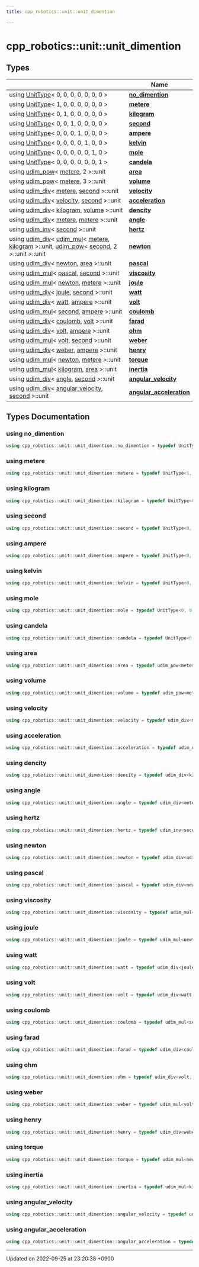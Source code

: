 ```yaml
---
title: cpp_robotics::unit::unit_dimention

---
```


# cpp_robotics::unit::unit_dimention



## Types

|                | Name           |
| -------------- | -------------- |
| using [UnitType](/cpp_robotics/doxybook/Classes/structcpp__robotics_1_1unit_1_1UnitType/)< 0, 0, 0, 0, 0, 0, 0 > | **[no_dimention](/cpp_robotics/doxybook/Namespaces/namespacecpp__robotics_1_1unit_1_1unit__dimention/#using-no-dimention)**  |
| using [UnitType](/cpp_robotics/doxybook/Classes/structcpp__robotics_1_1unit_1_1UnitType/)< 1, 0, 0, 0, 0, 0, 0 > | **[metere](/cpp_robotics/doxybook/Namespaces/namespacecpp__robotics_1_1unit_1_1unit__dimention/#using-metere)**  |
| using [UnitType](/cpp_robotics/doxybook/Classes/structcpp__robotics_1_1unit_1_1UnitType/)< 0, 1, 0, 0, 0, 0, 0 > | **[kilogram](/cpp_robotics/doxybook/Namespaces/namespacecpp__robotics_1_1unit_1_1unit__dimention/#using-kilogram)**  |
| using [UnitType](/cpp_robotics/doxybook/Classes/structcpp__robotics_1_1unit_1_1UnitType/)< 0, 0, 1, 0, 0, 0, 0 > | **[second](/cpp_robotics/doxybook/Namespaces/namespacecpp__robotics_1_1unit_1_1unit__dimention/#using-second)**  |
| using [UnitType](/cpp_robotics/doxybook/Classes/structcpp__robotics_1_1unit_1_1UnitType/)< 0, 0, 0, 1, 0, 0, 0 > | **[ampere](/cpp_robotics/doxybook/Namespaces/namespacecpp__robotics_1_1unit_1_1unit__dimention/#using-ampere)**  |
| using [UnitType](/cpp_robotics/doxybook/Classes/structcpp__robotics_1_1unit_1_1UnitType/)< 0, 0, 0, 0, 1, 0, 0 > | **[kelvin](/cpp_robotics/doxybook/Namespaces/namespacecpp__robotics_1_1unit_1_1unit__dimention/#using-kelvin)**  |
| using [UnitType](/cpp_robotics/doxybook/Classes/structcpp__robotics_1_1unit_1_1UnitType/)< 0, 0, 0, 0, 0, 1, 0 > | **[mole](/cpp_robotics/doxybook/Namespaces/namespacecpp__robotics_1_1unit_1_1unit__dimention/#using-mole)**  |
| using [UnitType](/cpp_robotics/doxybook/Classes/structcpp__robotics_1_1unit_1_1UnitType/)< 0, 0, 0, 0, 0, 0, 1 > | **[candela](/cpp_robotics/doxybook/Namespaces/namespacecpp__robotics_1_1unit_1_1unit__dimention/#using-candela)**  |
| using [udim_pow](/cpp_robotics/doxybook/Classes/structcpp__robotics_1_1unit_1_1unit__dim__assem_1_1udim__pow/)< [metere](/cpp_robotics/doxybook/Namespaces/namespacecpp__robotics_1_1unit_1_1unit__dimention/#using-metere), 2 >::unit | **[area](/cpp_robotics/doxybook/Namespaces/namespacecpp__robotics_1_1unit_1_1unit__dimention/#using-area)**  |
| using [udim_pow](/cpp_robotics/doxybook/Classes/structcpp__robotics_1_1unit_1_1unit__dim__assem_1_1udim__pow/)< [metere](/cpp_robotics/doxybook/Namespaces/namespacecpp__robotics_1_1unit_1_1unit__dimention/#using-metere), 3 >::unit | **[volume](/cpp_robotics/doxybook/Namespaces/namespacecpp__robotics_1_1unit_1_1unit__dimention/#using-volume)**  |
| using [udim_div](/cpp_robotics/doxybook/Classes/structcpp__robotics_1_1unit_1_1unit__dim__assem_1_1udim__div/)< [metere](/cpp_robotics/doxybook/Namespaces/namespacecpp__robotics_1_1unit_1_1unit__dimention/#using-metere), [second](/cpp_robotics/doxybook/Namespaces/namespacecpp__robotics_1_1unit_1_1unit__dimention/#using-second) >::unit | **[velocity](/cpp_robotics/doxybook/Namespaces/namespacecpp__robotics_1_1unit_1_1unit__dimention/#using-velocity)**  |
| using [udim_div](/cpp_robotics/doxybook/Classes/structcpp__robotics_1_1unit_1_1unit__dim__assem_1_1udim__div/)< [velocity](/cpp_robotics/doxybook/Namespaces/namespacecpp__robotics_1_1unit_1_1unit__dimention/#using-velocity), [second](/cpp_robotics/doxybook/Namespaces/namespacecpp__robotics_1_1unit_1_1unit__dimention/#using-second) >::unit | **[acceleration](/cpp_robotics/doxybook/Namespaces/namespacecpp__robotics_1_1unit_1_1unit__dimention/#using-acceleration)**  |
| using [udim_div](/cpp_robotics/doxybook/Classes/structcpp__robotics_1_1unit_1_1unit__dim__assem_1_1udim__div/)< [kilogram](/cpp_robotics/doxybook/Namespaces/namespacecpp__robotics_1_1unit_1_1unit__dimention/#using-kilogram), [volume](/cpp_robotics/doxybook/Namespaces/namespacecpp__robotics_1_1unit_1_1unit__dimention/#using-volume) >::unit | **[dencity](/cpp_robotics/doxybook/Namespaces/namespacecpp__robotics_1_1unit_1_1unit__dimention/#using-dencity)**  |
| using [udim_div](/cpp_robotics/doxybook/Classes/structcpp__robotics_1_1unit_1_1unit__dim__assem_1_1udim__div/)< [metere](/cpp_robotics/doxybook/Namespaces/namespacecpp__robotics_1_1unit_1_1unit__dimention/#using-metere), [metere](/cpp_robotics/doxybook/Namespaces/namespacecpp__robotics_1_1unit_1_1unit__dimention/#using-metere) >::unit | **[angle](/cpp_robotics/doxybook/Namespaces/namespacecpp__robotics_1_1unit_1_1unit__dimention/#using-angle)**  |
| using [udim_inv](/cpp_robotics/doxybook/Classes/structcpp__robotics_1_1unit_1_1unit__dim__assem_1_1udim__inv/)< [second](/cpp_robotics/doxybook/Namespaces/namespacecpp__robotics_1_1unit_1_1unit__dimention/#using-second) >::unit | **[hertz](/cpp_robotics/doxybook/Namespaces/namespacecpp__robotics_1_1unit_1_1unit__dimention/#using-hertz)**  |
| using [udim_div](/cpp_robotics/doxybook/Classes/structcpp__robotics_1_1unit_1_1unit__dim__assem_1_1udim__div/)< [udim_mul](/cpp_robotics/doxybook/Classes/structcpp__robotics_1_1unit_1_1unit__dim__assem_1_1udim__mul/)< [metere](/cpp_robotics/doxybook/Namespaces/namespacecpp__robotics_1_1unit_1_1unit__dimention/#using-metere), [kilogram](/cpp_robotics/doxybook/Namespaces/namespacecpp__robotics_1_1unit_1_1unit__dimention/#using-kilogram) >::unit, [udim_pow](/cpp_robotics/doxybook/Classes/structcpp__robotics_1_1unit_1_1unit__dim__assem_1_1udim__pow/)< [second](/cpp_robotics/doxybook/Namespaces/namespacecpp__robotics_1_1unit_1_1unit__dimention/#using-second), 2 >::unit >::unit | **[newton](/cpp_robotics/doxybook/Namespaces/namespacecpp__robotics_1_1unit_1_1unit__dimention/#using-newton)**  |
| using [udim_div](/cpp_robotics/doxybook/Classes/structcpp__robotics_1_1unit_1_1unit__dim__assem_1_1udim__div/)< [newton](/cpp_robotics/doxybook/Namespaces/namespacecpp__robotics_1_1unit_1_1unit__dimention/#using-newton), [area](/cpp_robotics/doxybook/Namespaces/namespacecpp__robotics_1_1unit_1_1unit__dimention/#using-area) >::unit | **[pascal](/cpp_robotics/doxybook/Namespaces/namespacecpp__robotics_1_1unit_1_1unit__dimention/#using-pascal)**  |
| using [udim_mul](/cpp_robotics/doxybook/Classes/structcpp__robotics_1_1unit_1_1unit__dim__assem_1_1udim__mul/)< [pascal](/cpp_robotics/doxybook/Namespaces/namespacecpp__robotics_1_1unit_1_1unit__dimention/#using-pascal), [second](/cpp_robotics/doxybook/Namespaces/namespacecpp__robotics_1_1unit_1_1unit__dimention/#using-second) >::unit | **[viscosity](/cpp_robotics/doxybook/Namespaces/namespacecpp__robotics_1_1unit_1_1unit__dimention/#using-viscosity)**  |
| using [udim_mul](/cpp_robotics/doxybook/Classes/structcpp__robotics_1_1unit_1_1unit__dim__assem_1_1udim__mul/)< [newton](/cpp_robotics/doxybook/Namespaces/namespacecpp__robotics_1_1unit_1_1unit__dimention/#using-newton), [metere](/cpp_robotics/doxybook/Namespaces/namespacecpp__robotics_1_1unit_1_1unit__dimention/#using-metere) >::unit | **[joule](/cpp_robotics/doxybook/Namespaces/namespacecpp__robotics_1_1unit_1_1unit__dimention/#using-joule)**  |
| using [udim_div](/cpp_robotics/doxybook/Classes/structcpp__robotics_1_1unit_1_1unit__dim__assem_1_1udim__div/)< [joule](/cpp_robotics/doxybook/Namespaces/namespacecpp__robotics_1_1unit_1_1unit__dimention/#using-joule), [second](/cpp_robotics/doxybook/Namespaces/namespacecpp__robotics_1_1unit_1_1unit__dimention/#using-second) >::unit | **[watt](/cpp_robotics/doxybook/Namespaces/namespacecpp__robotics_1_1unit_1_1unit__dimention/#using-watt)**  |
| using [udim_div](/cpp_robotics/doxybook/Classes/structcpp__robotics_1_1unit_1_1unit__dim__assem_1_1udim__div/)< [watt](/cpp_robotics/doxybook/Namespaces/namespacecpp__robotics_1_1unit_1_1unit__dimention/#using-watt), [ampere](/cpp_robotics/doxybook/Namespaces/namespacecpp__robotics_1_1unit_1_1unit__dimention/#using-ampere) >::unit | **[volt](/cpp_robotics/doxybook/Namespaces/namespacecpp__robotics_1_1unit_1_1unit__dimention/#using-volt)**  |
| using [udim_mul](/cpp_robotics/doxybook/Classes/structcpp__robotics_1_1unit_1_1unit__dim__assem_1_1udim__mul/)< [second](/cpp_robotics/doxybook/Namespaces/namespacecpp__robotics_1_1unit_1_1unit__dimention/#using-second), [ampere](/cpp_robotics/doxybook/Namespaces/namespacecpp__robotics_1_1unit_1_1unit__dimention/#using-ampere) >::unit | **[coulomb](/cpp_robotics/doxybook/Namespaces/namespacecpp__robotics_1_1unit_1_1unit__dimention/#using-coulomb)**  |
| using [udim_div](/cpp_robotics/doxybook/Classes/structcpp__robotics_1_1unit_1_1unit__dim__assem_1_1udim__div/)< [coulomb](/cpp_robotics/doxybook/Namespaces/namespacecpp__robotics_1_1unit_1_1unit__dimention/#using-coulomb), [volt](/cpp_robotics/doxybook/Namespaces/namespacecpp__robotics_1_1unit_1_1unit__dimention/#using-volt) >::unit | **[farad](/cpp_robotics/doxybook/Namespaces/namespacecpp__robotics_1_1unit_1_1unit__dimention/#using-farad)**  |
| using [udim_div](/cpp_robotics/doxybook/Classes/structcpp__robotics_1_1unit_1_1unit__dim__assem_1_1udim__div/)< [volt](/cpp_robotics/doxybook/Namespaces/namespacecpp__robotics_1_1unit_1_1unit__dimention/#using-volt), [ampere](/cpp_robotics/doxybook/Namespaces/namespacecpp__robotics_1_1unit_1_1unit__dimention/#using-ampere) >::unit | **[ohm](/cpp_robotics/doxybook/Namespaces/namespacecpp__robotics_1_1unit_1_1unit__dimention/#using-ohm)**  |
| using [udim_mul](/cpp_robotics/doxybook/Classes/structcpp__robotics_1_1unit_1_1unit__dim__assem_1_1udim__mul/)< [volt](/cpp_robotics/doxybook/Namespaces/namespacecpp__robotics_1_1unit_1_1unit__dimention/#using-volt), [second](/cpp_robotics/doxybook/Namespaces/namespacecpp__robotics_1_1unit_1_1unit__dimention/#using-second) >::unit | **[weber](/cpp_robotics/doxybook/Namespaces/namespacecpp__robotics_1_1unit_1_1unit__dimention/#using-weber)**  |
| using [udim_div](/cpp_robotics/doxybook/Classes/structcpp__robotics_1_1unit_1_1unit__dim__assem_1_1udim__div/)< [weber](/cpp_robotics/doxybook/Namespaces/namespacecpp__robotics_1_1unit_1_1unit__dimention/#using-weber), [ampere](/cpp_robotics/doxybook/Namespaces/namespacecpp__robotics_1_1unit_1_1unit__dimention/#using-ampere) >::unit | **[henry](/cpp_robotics/doxybook/Namespaces/namespacecpp__robotics_1_1unit_1_1unit__dimention/#using-henry)**  |
| using [udim_mul](/cpp_robotics/doxybook/Classes/structcpp__robotics_1_1unit_1_1unit__dim__assem_1_1udim__mul/)< [newton](/cpp_robotics/doxybook/Namespaces/namespacecpp__robotics_1_1unit_1_1unit__dimention/#using-newton), [metere](/cpp_robotics/doxybook/Namespaces/namespacecpp__robotics_1_1unit_1_1unit__dimention/#using-metere) >::unit | **[torque](/cpp_robotics/doxybook/Namespaces/namespacecpp__robotics_1_1unit_1_1unit__dimention/#using-torque)**  |
| using [udim_mul](/cpp_robotics/doxybook/Classes/structcpp__robotics_1_1unit_1_1unit__dim__assem_1_1udim__mul/)< [kilogram](/cpp_robotics/doxybook/Namespaces/namespacecpp__robotics_1_1unit_1_1unit__dimention/#using-kilogram), [area](/cpp_robotics/doxybook/Namespaces/namespacecpp__robotics_1_1unit_1_1unit__dimention/#using-area) >::unit | **[inertia](/cpp_robotics/doxybook/Namespaces/namespacecpp__robotics_1_1unit_1_1unit__dimention/#using-inertia)**  |
| using [udim_div](/cpp_robotics/doxybook/Classes/structcpp__robotics_1_1unit_1_1unit__dim__assem_1_1udim__div/)< [angle](/cpp_robotics/doxybook/Namespaces/namespacecpp__robotics_1_1unit_1_1unit__dimention/#using-angle), [second](/cpp_robotics/doxybook/Namespaces/namespacecpp__robotics_1_1unit_1_1unit__dimention/#using-second) >::unit | **[angular_velocity](/cpp_robotics/doxybook/Namespaces/namespacecpp__robotics_1_1unit_1_1unit__dimention/#using-angular-velocity)**  |
| using [udim_div](/cpp_robotics/doxybook/Classes/structcpp__robotics_1_1unit_1_1unit__dim__assem_1_1udim__div/)< [angular_velocity](/cpp_robotics/doxybook/Namespaces/namespacecpp__robotics_1_1unit_1_1unit__dimention/#using-angular-velocity), [second](/cpp_robotics/doxybook/Namespaces/namespacecpp__robotics_1_1unit_1_1unit__dimention/#using-second) >::unit | **[angular_acceleration](/cpp_robotics/doxybook/Namespaces/namespacecpp__robotics_1_1unit_1_1unit__dimention/#using-angular-acceleration)**  |

## Types Documentation

### using no_dimention

```cpp
using cpp_robotics::unit::unit_dimention::no_dimention = typedef UnitType<0, 0, 0, 0, 0, 0, 0>;
```


### using metere

```cpp
using cpp_robotics::unit::unit_dimention::metere = typedef UnitType<1, 0, 0, 0, 0, 0, 0>;
```


### using kilogram

```cpp
using cpp_robotics::unit::unit_dimention::kilogram = typedef UnitType<0, 1, 0, 0, 0, 0, 0>;
```


### using second

```cpp
using cpp_robotics::unit::unit_dimention::second = typedef UnitType<0, 0, 1, 0, 0, 0, 0>;
```


### using ampere

```cpp
using cpp_robotics::unit::unit_dimention::ampere = typedef UnitType<0, 0, 0, 1, 0, 0, 0>;
```


### using kelvin

```cpp
using cpp_robotics::unit::unit_dimention::kelvin = typedef UnitType<0, 0, 0, 0, 1, 0, 0>;
```


### using mole

```cpp
using cpp_robotics::unit::unit_dimention::mole = typedef UnitType<0, 0, 0, 0, 0, 1, 0>;
```


### using candela

```cpp
using cpp_robotics::unit::unit_dimention::candela = typedef UnitType<0, 0, 0, 0, 0, 0, 1>;
```


### using area

```cpp
using cpp_robotics::unit::unit_dimention::area = typedef udim_pow<metere, 2>::unit;
```


### using volume

```cpp
using cpp_robotics::unit::unit_dimention::volume = typedef udim_pow<metere, 3>::unit;
```


### using velocity

```cpp
using cpp_robotics::unit::unit_dimention::velocity = typedef udim_div<metere, second>::unit;
```


### using acceleration

```cpp
using cpp_robotics::unit::unit_dimention::acceleration = typedef udim_div<velocity, second>::unit;
```


### using dencity

```cpp
using cpp_robotics::unit::unit_dimention::dencity = typedef udim_div<kilogram, volume>::unit;
```


### using angle

```cpp
using cpp_robotics::unit::unit_dimention::angle = typedef udim_div<metere, metere>::unit;
```


### using hertz

```cpp
using cpp_robotics::unit::unit_dimention::hertz = typedef udim_inv<second>::unit;
```


### using newton

```cpp
using cpp_robotics::unit::unit_dimention::newton = typedef udim_div<udim_mul<metere, kilogram>::unit, udim_pow<second, 2>::unit>::unit;
```


### using pascal

```cpp
using cpp_robotics::unit::unit_dimention::pascal = typedef udim_div<newton, area>::unit;
```


### using viscosity

```cpp
using cpp_robotics::unit::unit_dimention::viscosity = typedef udim_mul<pascal, second>::unit;
```


### using joule

```cpp
using cpp_robotics::unit::unit_dimention::joule = typedef udim_mul<newton, metere>::unit;
```


### using watt

```cpp
using cpp_robotics::unit::unit_dimention::watt = typedef udim_div<joule, second>::unit;
```


### using volt

```cpp
using cpp_robotics::unit::unit_dimention::volt = typedef udim_div<watt, ampere>::unit;
```


### using coulomb

```cpp
using cpp_robotics::unit::unit_dimention::coulomb = typedef udim_mul<second, ampere>::unit;
```


### using farad

```cpp
using cpp_robotics::unit::unit_dimention::farad = typedef udim_div<coulomb, volt>::unit;
```


### using ohm

```cpp
using cpp_robotics::unit::unit_dimention::ohm = typedef udim_div<volt, ampere>::unit;
```


### using weber

```cpp
using cpp_robotics::unit::unit_dimention::weber = typedef udim_mul<volt, second>::unit;
```


### using henry

```cpp
using cpp_robotics::unit::unit_dimention::henry = typedef udim_div<weber, ampere>::unit;
```


### using torque

```cpp
using cpp_robotics::unit::unit_dimention::torque = typedef udim_mul<newton, metere>::unit;
```


### using inertia

```cpp
using cpp_robotics::unit::unit_dimention::inertia = typedef udim_mul<kilogram, area>::unit;
```


### using angular_velocity

```cpp
using cpp_robotics::unit::unit_dimention::angular_velocity = typedef udim_div<angle, second>::unit;
```


### using angular_acceleration

```cpp
using cpp_robotics::unit::unit_dimention::angular_acceleration = typedef udim_div<angular_velocity, second>::unit;
```







-------------------------------

Updated on 2022-09-25 at 23:20:38 +0900